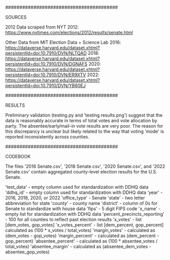 ########################################

SOURCES

2012 Data scraped from NYT
2012: https://www.nytimes.com/elections/2012/results/senate.html 

Other Data from MIT Election Data + Science Lab
2016: https://dataverse.harvard.edu/dataset.xhtml?persistentId=doi:10.7910/DVN/NLTQAD
2018: https://dataverse.harvard.edu/dataset.xhtml?persistentId=doi:10.7910/DVN/DGNAFS
2020: https://dataverse.harvard.edu/dataset.xhtml?persistentId=doi:10.7910/DVN/ER9XTV 
2022: https://dataverse.harvard.edu/dataset.xhtml?persistentId=doi:10.7910/DVN/YB60EJ

########################################

RESULTS

Preliminary validation (testing.py and 'testing results.png') suggest that the data is reasonably accurate in terms of total votes and vote allocation by party. The absentee/early/mail-in vote results are very poor. The reason for this discrepancy is unclear but likely related to the way that voting 'mode' is reported inconsistently across counties. 

########################################

CODEBOOK

The files '2016 Senate.csv', '2018 Senate.csv', '2020 Senate.csv', and '2022 Senate.csv' contain aggregated county-level election results for the U.S. Senate. 

'test_data' - empty column used for standardization with DDHQ data
'ddhq_id' - empty column used for standardization with DDHQ data
'year' - 2016, 2018, 2020, or 2022
'office_type' - Senate
'state' - two letter abbreviation for state
'county' - county name
'district' - column of 0s for Senate to standardize with house data
'fips' - 5 digit FIPS code
'x_name' - empty list for standardization with DDHQ data
'percent_precincts_reporting' - 100 for all counties to reflect past election results
'x_votes' - list [dem_votes, gop_votes]
'x_votes_percent' - list [dem_percent, gop_percent] calculated as (100 * x_votes / total_votes) 
'margin_votes' - calculated as (dem_votes - gop_votes)
'margin_percent' - calculated as (dem_percent - gop_percent)
'absentee_percent' - calculated as (100 * absentee_votes / total_votes) 
'absentee_margin' - calculated as (absentee_dem_votes - absentee_gop_votes)